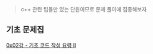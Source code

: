 > c++ 관련 팁들만 있는 단원이므로 문제 풀이에 집중해보자

## 기초 문제집
[0x02강 - 기초 코드 작성 요령 II](https://www.acmicpc.net/workbook/view/7306)
